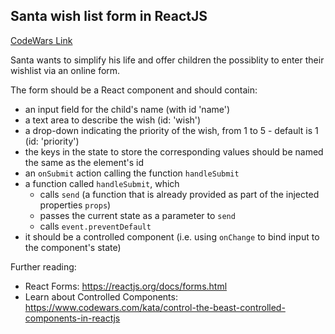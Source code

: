 ## Santa wish list form in ReactJS

[CodeWars Link](https://www.codewars.com/kata/5a9ecd89fd5777e0790001ea/javascript)

Santa wants to simplify his life and offer children the possiblity to enter their wishlist via an online form.

The form should be a React component and should contain:

- an input field for the child's name (with id 'name')
- a text area to describe the wish (id: 'wish')
- a drop-down indicating the priority of the wish, from 1 to 5 - default is 1 (id: 'priority')
- the keys in the state to store the corresponding values should be named the same as the element's id
- an `onSubmit` action calling the function `handleSubmit`
- a function called `handleSubmit`, which
    - calls `send` (a function that is already provided as part of the injected properties `props`)
    - passes the current state as a parameter to `send`
    - calls `event.preventDefault`
- it should be a controlled component (i.e. using `onChange` to bind input to the component's state)

Further reading:

- React Forms: https://reactjs.org/docs/forms.html
- Learn about Controlled Components: https://www.codewars.com/kata/control-the-beast-controlled-components-in-reactjs
